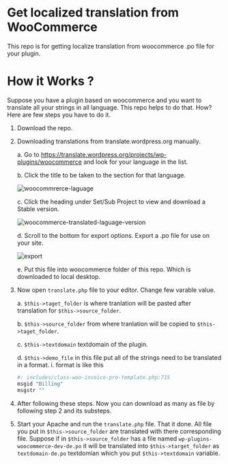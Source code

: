 # Get localized translation from WooCommerce

This repo is for getting localize translation from woocommerce .po file for your plugin.

# How it Works ?
Suppose you have a plugin based on woocommerce and you want to translate all your strings
in all language. This repo helps to do that. How? Here are few steps you have to do it.

1. Download the repo.
2. Downloading translations from translate.wordpress.org manually.

    a. Go to https://translate.wordpress.org/projects/wp-plugins/woocommerce and look for your language in the list.

    b. Click the title to be taken to the section for that language.

    ![woocommrerce-laguage](https://woocommerce.com/wp-content/uploads/2012/01/2016-02-17-at-09.57.png?w=950)

    c. Click the heading under Set/Sub Project to view and download a Stable version.

    ![woocommerce-translated-laguage-version](https://woocommerce.com/wp-content/uploads/2012/01/2016-02-17-at-09.59.png?w=950)

    d. Scroll to the bottom for export options. Export a .po file for use on your site.

    ![export](https://woocommerce.com/wp-content/uploads/2012/01/2016-02-17-at-10.00.png?w=950)

    e. Put this file into woocommerce folder of this repo. Which is downloaded to local
    desktop.

3. Now open `translate.php` file to your editor. Change few varable value.
    
    a. `$this->taget_folder` is where tranlation will be pasted after translation for   `$this->source_folder`.

    b. `$this->source_folder` from where tranlation will be copied to `$this->taget_folder`.

    c. `$this->textdomain` textdomain of the plugin.

    d. `$this->demo_file` in this file put all of the strings need to be translated in a format.
        i. format is like this
    ```php
    #: includes/class-woo-invoice-pro-template.php:715
    msgid "Billing" 
    msgstr ""
    ```
4. After following these steps. Now you can download as many as file by following step 2 and its 
   substeps.

5. Start your Apache and run the `translate.php` file. That it done. All file you put in `$this->source_folder` are translated with there corresponding file. Suppose if in `$this->source_folder` has a file named `wp-plugins-woocommerce-dev-de.po` it will be translated
into `$this->target_folder` as `textdomain-de.po` textdomian which you put `$this->textdomain`
variable.

